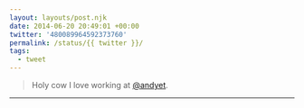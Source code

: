 ```yaml
---
layout: layouts/post.njk
date: 2014-06-20 20:49:01 +00:00
twitter: '480089964592373760'
permalink: /status/{{ twitter }}/
tags: 
  - tweet
---
```


> Holy cow I love working at [@andyet](https://twitter.com/andyet).

---
